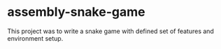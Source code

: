 # assembly-snake-game
This project was to write a snake game with defined set of features and environment setup.  
